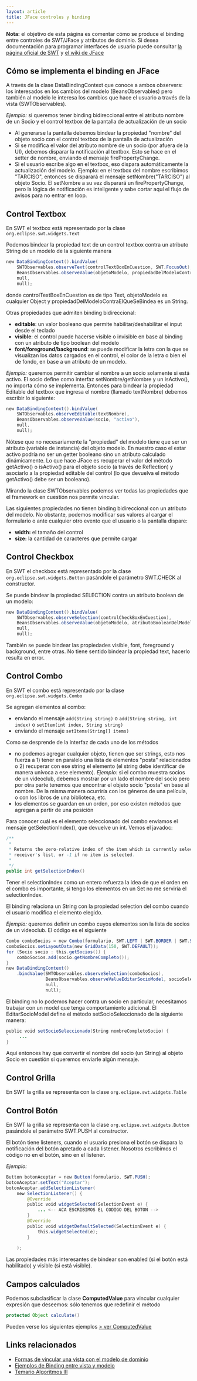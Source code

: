 ```yaml
---
layout: article
title: JFace controles y binding
---
```


**Nota:** el objetivo de esta página es comentar cómo se produce el binding entre controles de SWT/JFace y atributos de dominio. Si desea documentación para programar interfaces de usuario puede consultar [la página oficial de SWT](http://www.eclipse.org/swt/) y [el wiki de JFace](http://wiki.eclipse.org/index.php/JFace)


Cómo se implementa el binding en JFace
--------------------------------------

A través de la clase DataBindingContext que conoce a ambos observers: los interesados en los cambios del modelo (BeansObservables) pero también al modelo le interesa los cambios que hace el usuario a través de la vista (SWTObservables).

*Ejemplo:* si queremos tener binding bidireccional entre el atributo nombre de un Socio y el control textbox de la pantalla de actualización de un socio

-   Al generarse la pantalla debemos bindear la propiedad "nombre" del objeto socio con el control textbox de la pantalla de actualización
-   Si se modifica el valor del atributo nombre de un socio (por afuera de la UI), debemos disparar la notificación al textbox. Esto se hace en el setter de nombre, enviando el mensaje firePropertyChange.
-   Si el usuario escribe algo en el textbox, eso dispara automáticamente la actualización del modelo. Ejemplo: en el textbox del nombre escribimos "TARCISO", entonces se disparará el mensaje setNombre("TARCISO") al objeto Socio. El setNombre a su vez disparará un firePropertyChange, pero la lógica de notificación es inteligente y sabe cortar aquí el flujo de avisos para no entrar en loop.

Control Textbox
---------------

En SWT el textbox está representado por la clase `org.eclipse.swt.widgets.Text`

Podemos bindear la propiedad text de un control textbox contra un atributo String de un modelo de la siguiente manera

<!-- -->

```java
new DataBindingContext().bindValue(
    SWTObservables.observeText(controlTextBoxEnCuestion, SWT.FocusOut), 
    BeansObservables.observeValue(objetoModelo, propiedadDelModeloContraElQueSeBindea), 
    null, 
    null);

```

donde controlTextBoxEnCuestion es de tipo Text, objetoModelo es cualquier Object y propiedadDelModeloContraElQueSeBindea es un String.

Otras propiedades que admiten binding bidireccional:

-   **editable**: un valor booleano que permite habilitar/deshabilitar el input desde el teclado
-   **visible**: el control puede hacerse visible o invisible en base al binding con un atributo de tipo boolean del modelo
-   **font/foreground/background**: se puede modificar la letra con la que se visualizan los datos cargados en el control, el color de la letra o bien el de fondo, en base a un atributo de un modelo.

*Ejemplo:* queremos permitir cambiar el nombre a un socio solamente si está activo. El socio define como interfaz setNombre/getNombre y un isActivo(), no importa cómo se implementa. Entonces para bindear la propiedad Editable del textbox que ingresa el nombre (llamado textNombre) debemos escribir lo siguiente:

<!-- -->

```java
new DataBindingContext().bindValue(
    SWTObservables.observeEditable(textNombre), 
    BeansObservables.observeValue(socio, "activo"), 
    null, 
    null);
```

Nótese que no necesariamente la "propiedad" del modelo tiene que ser un atributo (variable de instancia) del objeto modelo. En nuestro caso el estar activo podría no ser un getter booleano sino un atributo calculado dinámicamente. Lo que hace JFace es recuperar el valor del método getActivo() o isActivo() para el objeto socio (a través de Reflection) y asociarlo a la propiedad editable del control (lo que devuelva el método getActivo() debe ser un booleano).

Mirando la clase SWTObservables podemos ver todas las propiedades que el framework en cuestión nos permite vincular.

Las siguientes propiedades no tienen binding bidireccional con un atributo del modelo. No obstante, podemos modificar sus valores al cargar el formulario o ante cualquier otro evento que el usuario o la pantalla dispare:

-   **width:** el tamaño del control
-   **size:** la cantidad de caracteres que permite cargar

Control Checkbox
----------------

En SWT el checkbox está representado por la clase `org.eclipse.swt.widgets.Button` pasándole el parámetro SWT.CHECK al constructor.

Se puede bindear la propiedad SELECTION contra un atributo boolean de un modelo:

<!-- -->

```java
new DataBindingContext().bindValue(
    SWTObservables.observeSelection(controlCheckBoxEnCuestion), 
    BeansObservables.observeValue(objetoModelo, atributoBooleanDelModeloContraElQueSeBindea), 
    null, 
    null);
```

También se puede bindear las propiedades visible, font, foreground y background, entre otras. No tiene sentido bindear la propiedad text, hacerlo resulta en error.

Control Combo
-------------

En SWT el combo está representado por la clase `org.eclipse.swt.widgets.Combo`

Se agregan elementos al combo:

-   enviando el mensaje `add(String string)` o `add(String string, int index)` o `setItem(int index, String string)`
-   enviando el mensaje `setItems(String[] items)`

Como se desprende de la interfaz de cada uno de los métodos

-   no podemos agregar cualquier objeto, tienen que ser strings, esto nos fuerza a 1) tener en paralelo una lista de elementos "posta" relacionados o 2) recuperar con ese string el elemento (el string debe identificar de manera unívoca a ese elemento). *Ejemplo:* si el combo muestra socios de un videoclub, debemos mostrar por un lado el nombre del socio pero por otra parte tenemos que encontrar el objeto socio "posta" en base al nombre. De la misma manera ocurriría con los géneros de una película, o con los libros de una biblioteca, etc.
-   los elementos se guardan en un orden, por eso existen métodos que agregan a partir de una posición

Para conocer cuál es el elemento seleccionado del combo enviamos el mensaje getSelectionIndex(), que devuelve un int. Vemos el javadoc:

<!-- -->

```java
/**
 * 
 * Returns the zero-relative index of the item which is currently selected in the
 * receiver's list, or -1 if no item is selected.
 *
 */
public int getSelectionIndex() 

```

Tener el selectionIndex como un entero refuerza la idea de que el orden en el combo es importante, si tengo los elementos en un Set no me serviría el selectionIndex.

El binding relaciona un String con la propiedad selection del combo cuando el usuario modifica el elemento elegido.

*Ejemplo:* queremos definir un combo cuyos elementos son la lista de socios de un videoclub. El código es el siguiente

<!-- -->

```java
Combo comboSocios = new Combo(formulario, SWT.LEFT | SWT.BORDER | SWT.SINGLE);
comboSocios.setLayoutData(new GridData(150, SWT.DEFAULT));
for (Socio socio : this.getSocios()) {
    comboSocios.add(socio.getNombreCompleto());
}
new DataBindingContext()
    .bindValue(SWTObservables.observeSelection(comboSocios), 
               BeansObservables.observeValueEditarSocioModel, socioSeleccionado), 
               null,
               null);

```

El binding no lo podemos hacer contra un socio en particular, necesitamos trabajar con un model que tenga comportamiento adicional. El EditarSocioModel define el método setSocioSeleccionado de la siguiente manera:

<!-- -->

```java
public void setSocioSeleccionado(String nombreCompletoSocio) {
`    ...
}

```

Aquí entonces hay que convertir el nombre del socio (un String) al objeto Socio en cuestión si queremos enviarle algún mensaje.

Control Grilla
--------------

En SWT la grilla se representa con la clase `org.eclipse.swt.widgets.Table`


Control Botón
-------------

En SWT la grilla se representa con la clase `org.eclipse.swt.widgets.Button` pasándole el parámetro SWT.PUSH al constructor.

El botón tiene listeners, cuando el usuario presiona el botón se dispara la notificación del botón apretado a cada listener. Nosotros escribimos el código no en el botón, sino en el listener.

*Ejemplo:*

<!-- -->

```java
Button botonAceptar = new Button(formulario, SWT.PUSH);
botonAceptar.setText("Aceptar");
botonAceptar.addSelectionListener(
    new SelectionListener() {
        @Override
        public void widgetSelected(SelectionEvent e) {
            ... <-- ACA ESCRIBIMOS EL CODIGO DEL BOTON -->
        }
        @Override
        public void widgetDefaultSelected(SelectionEvent e) {
            this.widgetSelected(e);
        }
         
    );
``` 

Las propiedades más interesantes de bindear son enabled (si el botón está habilitado) y visible (si está visible).

Campos calculados
-----------------

Podemos subclasificar la clase **ComputedValue** para vincular cualquier expresión que deseemos: sólo tenemos que redefinir el método 

<!-- -->

```java
protected Object calculate()
```

Pueden verse los siguientes ejemplos [&gt; ver ComputedValue](http://wiki.eclipse.org/JFace_Data_Binding/Snippets)

Links relacionados
------------------

-   [Formas de vincular una vista con el modelo de dominio](formas-de-vincular-una-vista-con-el-modelo-de-dominio.html)
-   [Ejemplos de Binding entre vista y modelo](ejemplos-de-binding-entre-vista-y-modelo.html)
-   [Temario Algoritmos III](algo3-temario.html)

